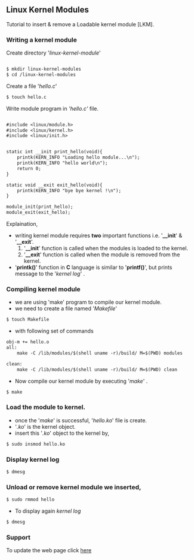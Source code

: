 ## Linux Kernel Modules
	

Tutorial to insert & remove a Loadable kernel module [LKM].

### Writing a kernel module

Create directory '_linux-kernel-module_'

```markdown

$ mkdir linux-kernel-modules
$ cd /linux-kernel-modules

```
Create a file '_hello.c_'

```markdown
$ touch hello.c
```
Write module program in _'hello.c'_ file.

```markdown

#include <linux/module.h>
#include <linux/kernel.h>
#include <linux/init.h>


static int __init print_hello(void){
	printk(KERN_INFO "Loading hello module...\n");
	printk(KERN_INFO "hello world\n");
	return 0;
}

static void __exit exit_hello(void){
	printk(KERN_INFO "bye bye kernel !\n");
}

module_init(print_hello);
module_exit(exit_hello);
```

Explaination, 
- writing kernel module requires **two** important functions i.e. '**__init**' & '**__exit**'.
	1. '**__init**' function is called when the modules is loaded to the kernel.
	2. '**__exit**' function is called when the module is removed from the kernel. 
- '**printk()**' function in **C** language is similar to '**printf()**', but prints message to the '_kernel log_' .

### Compiling kernel module

- we are using 'make' program to compile our kernel module.
- we need to create a file named '_Makefile_' 

```markdown
$ touch Makefile
```
- with following set of commands

```markdown
obj-m += hello.o
all:
	make -C /lib/modules/$(shell uname -r)/build/ M=$(PWD) modules

clean:
	make -C /lib/modules/$(shell uname -r)/build/ M=$(PWD) clean
```
- Now compile our kernel module by executing '_make_' .
```markdown
$ make
```
### Load the module to kernel.

- once the '_make_' is successful, '_hello.ko_' file is create.
- '_.ko_' is the kernel object.
- insert this '_.ko_' object to the kernel by,
```markdown
$ sudo insmod hello.ko
```

### Display kernel log

```markdown
$ dmesg
```

### Unload or remove kernel module we inserted,

```markdown
$ sudo rmmod hello
```

- To display again _kernel log_

```markdown
$ dmesg
```

### Support

To update the web page click [here](https://github.com/sudharshanakshay/linux-kernel-modules/edit/main/docs/index.md)
